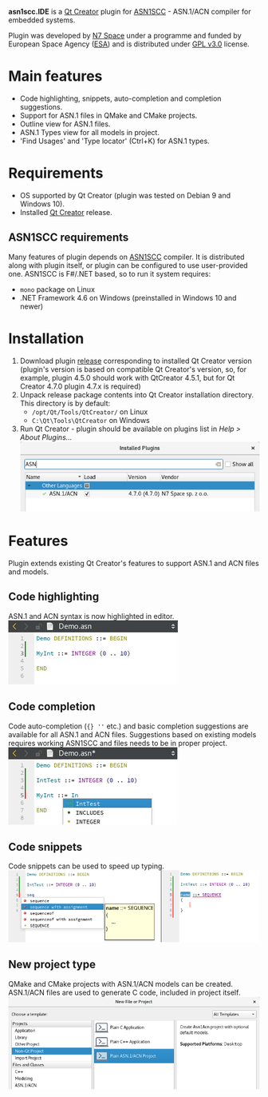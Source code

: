 **asn1scc.IDE** is a [Qt Creator](https://www.qt.io/download) plugin for [ASN1SCC](https://github.com/ttsiodras/asn1scc) - ASN.1/ACN compiler for embedded systems.

Plugin was developed by [N7 Space](http://www.n7space.com) under a programme and funded by European Space Agency ([ESA](http://www.esa.int)) and is distributed under [GPL v3.0](https://www.gnu.org/licenses/gpl-3.0.html) license.

# Main features
 * Code highlighting, snippets, auto-completion and completion suggestions.
 * Support for ASN.1 files in QMake and CMake projects.
 * Outline view for ASN.1 files.
 * ASN.1 Types view for all models in project.
 * 'Find Usages' and 'Type locator' (Ctrl+K) for ASN.1 types.

# Requirements
 * OS supported by Qt Creator (plugin was tested on Debian 9 and Windows 10).
 * Installed [Qt Creator](https://www.qt.io/download) release.

## ASN1SCC requirements
Many features of plugin depends on [ASN1SCC](https://github.com/ttsiodras/asn1scc) compiler. It is distributed along with plugin itself, or plugin can be configured to use user-provided one. ASN1SCC is F#/.NET based, so to run it system requires:
  * `mono` package on Linux
  * .NET Framework 4.6 on Windows (preinstalled in Windows 10 and newer)

# Installation
 1. Download plugin [release](https://github.com/n7space/asn1scc.IDE/releases) corresponding to installed Qt Creator version (plugin's version is based on compatible Qt Creator's version, so, for example, plugin 4.5.0 should work with QtCreator 4.5.1, but for Qt Creator 4.7.0 plugin 4.7.x is required)
 2. Unpack release package contents into Qt Creator installation directory. This directory is by default:
    * `/opt/Qt/Tools/QtCreator/` on Linux  
    * `C:\Qt\Tools\QtCreator` on Windows   
 3. Run Qt Creator - plugin should be available on plugins list in *Help > About Plugins...* ![Screen-About](images/screen-about.png)
 
# Features
Plugin extends existing Qt Creator's features to support ASN.1 and ACN files and models.

## Code highlighting
ASN.1 and ACN syntax is now highlighted in editor.
![Screen-Highlight](images/screen-highlight.png)

## Code completion
Code auto-completion (`{} ''` etc.) and basic completion suggestions are available for all ASN.1 and ACN files. 
Suggestions based on existing models requires working ASN1SCC and files needs to be in proper project.
![Screen-Completion](images/screen-completion.png)

## Code snippets
Code snippets can be used to speed up typing.
![Screen-Snippets](images/screen-snippets.png)

## New project type
QMake and CMake projects with ASN.1/ACN models can be created. ASN.1/ACN files are used to generate C code, included in project itself.
![Screen-New-Project](images/screen-new-project.png)
